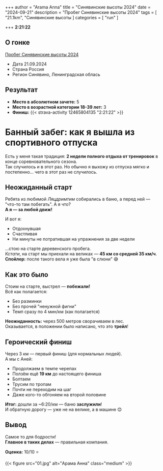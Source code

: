 +++
author = "Arama Anna"
title = "Синявинские высоты 2024"
date = "2024-09-21"
description = "Пробег Синявинские высоты 2024"
tags = [
    "21.1km",
    "Синявинские высоты
]
categories = [
    "run"
]

+++
**2:21:22**



<!--more-->

## О гонке

[Пробег Синявинские высоты 2024](https://probeg.org/event/55995/)

- Дата  21.09.2024
- Страна  Россия 
- Регион  Синявино, Ленинградская облась


## Результат
- **Место в абсолютном зачете:** 5  
- **Место в возрастной категории 18-39 лет:** 3  
- **Финиш:** {{< strava-activity 12465804135 "2:21:22" >}}

# Банный забег: как я вышла из спортивного отпуска

Есть у меня такая традиция: **2 недели полного отдыха от тренировок** в конце соревновательного сезона.  
Так случилось и в этот раз. Но обычно я выхожу из отпуска мягко и постепенно... чего в этот раз не случилось.

## Неожиданный старт
Ребята из любимой *Ляцдримтим* собирались в баню, а перед ней — "что-то там побегать". А я что?  
**А я — за любой движ!**

И вот я:
- Отдохнувшая
- Счастливая
- Ни минуты не потратившая на упражнения за две недели

...стою на старте деревенского пробега.  
*Кстати*, на старт мы приехали на великах — **45 км со средней 35 км/ч**.  
**Спойлер:** после такого вела я уже была "в слюни" 😅

## Как это было
Стоим на старте, выстрел — **побежали!**  
Всё как полагается:
- Без разминки
- Без прочей "ненужной фигни"
- Темп сразу по 4 мин/км (как полагается)

**Неожиданность:** через 500 метров сворачиваем в лес.  
Оказывается, в положении было написано, что это **трейл**!  

## Героический финиш
Через 3 км — первый финиш (для нормальных людей).  
А мы с Аней:
- Продолжаем в темпе черепах
- Ползём ещё **19 км** до настоящего финиша
- Болтаем
- Трусим по тропам
- Почти не переходим на шаг
- Даже кого-то обгоняем на второй половине

**Итог:** дошли за ~6:20/км — баню **заслужили**!  
И обратную дорогу — уже не на велике, а в машине 😊

## Вывод
Самое то для бодрости!  
**Главное в таких делах** — правильная компания.  

**Оценка:** 10/10 ⭐

{{< figure src="01.jpg" alt="Арама Анна" class="medium" >}}
